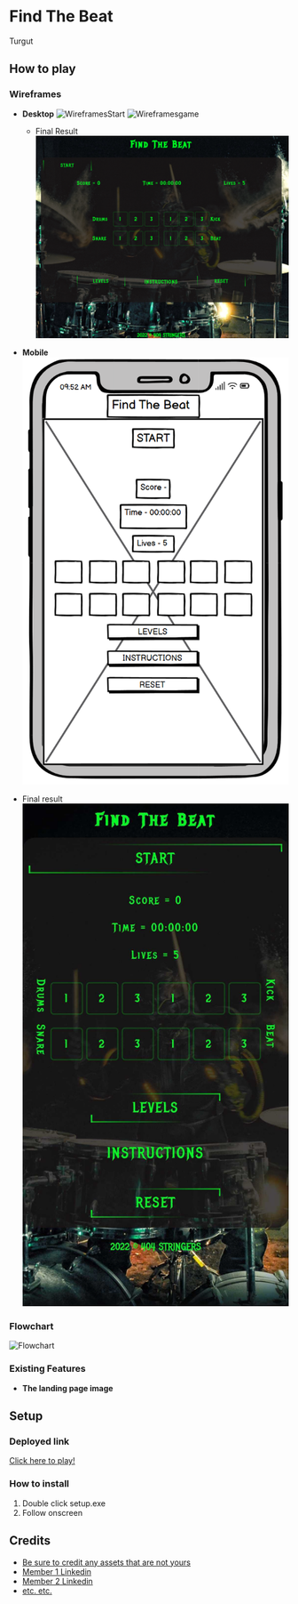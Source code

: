 # **Find The Beat**

Turgut
## How to play


### Wireframes
- __Desktop__
![WireframesStart](assets/images/startgame.png)
![Wireframesgame](assets/images/wireframes-main-game.png)
    - Final Result
![Pcview](assets/images/pcview.png)

- __Mobile__
![Wireframesmobile](assets/images/mobile.png)
 - Final result
![mobileview](assets/images/mobilescrn.png)

### Flowchart
![Flowchart](assets/images/flowchart.png)

### Existing Features
 

- __The landing page image__

## Setup

### Deployed link

[Click here to play!]()

### How to install

1. Double click setup.exe
2. Follow onscreen 

## Credits

* [Be sure to credit any assets that are not yours](https://www.example.com)
* [Member 1 Linkedin](https://www.linkedin.com)
* [Member 2 Linkedin](https://www.linkedin.com)
* [etc. etc.](https://www.example.com)
